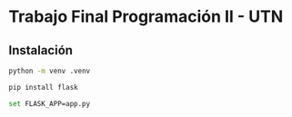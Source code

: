 # Trabajo Final Programación II - UTN

## Instalación

```bash
python -m venv .venv

pip install flask

set FLASK_APP=app.py
```
